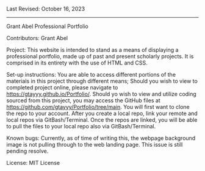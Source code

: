 Last Revised: 
    October 16, 2023
__________________________________________________________________________________________________________________________________________

Grant Abel Professional Portfolio

Contributors:
    Grant Abel

Project:
    This website is intended to stand as a means of displaying a professional portfolio, made up of past and present scholarly projects.
    It is comprised in its entirety with the use of HTML and CSS. 

Set-up instructions:
    You are able to access different portions of the materials in this project through different means;
    Should you wish to view to completed project online, please navigate to https://gtayyy.github.io/Portfolio/.
    Should yo wish to view and utilize coding sourced from this project, you may access the GitHub files at https://github.com/gtayyy/Portfolio/tree/main.
    You will first want to clone the repo to your account. After you create a local repo, link your remote and local repos via GitBash/Terminal.
    Once the repos are linked, you will be able to pull the files to your local repo also via GitBash/Terminal. 

Known bugs:
    Currently, as of time of writing this, the webpage background image is not pulling through to the web landing page. This issue is still pending resolve. 

License:
    MIT License

